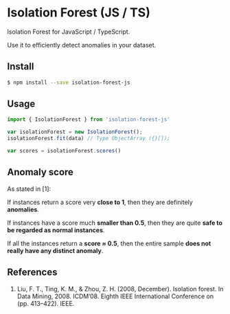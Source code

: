 # Isolation Forest (JS / TS)
Isolation Forest for JavaScript / TypeScript.

Use it to efficiently detect anomalies in your dataset.

## Install

```sh
$ npm install --save isolation-forest-js
```

## Usage

```javascript
import { IsolationForest } from 'isolation-forest-js'

var isolationForest = new IsolationForest();
isolationForest.fit(data) // Type ObjectArray ({}[]); 

var scores = isolationForest.scores()
```

## Anomaly score

As stated in [1]:

If instances return a score very **close to 1**, then they are definitely **anomalies**.

If instances have a score much **smaller than 0.5**, then they are quite **safe to be regarded as normal instances**.

If all the instances return a **score ≈ 0.5**, then the entire sample **does not really have any distinct anomaly**.


## References

1. Liu, F. T., Ting, K. M., & Zhou, Z. H. (2008, December). Isolation forest. In Data Mining, 2008. ICDM’08. Eighth IEEE International Conference on (pp. 413–422). IEEE.


